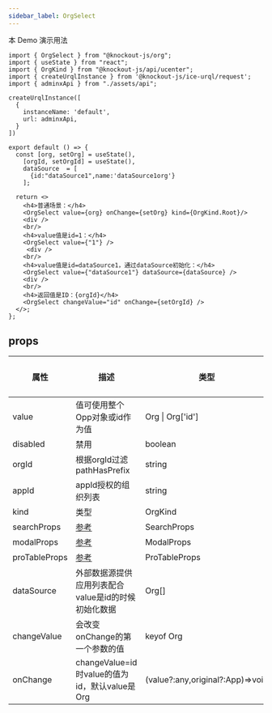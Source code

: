 ```yaml
---
sidebar_label: OrgSelect
---
```


本 Demo 演示用法

```tsx preview
import { OrgSelect } from "@knockout-js/org";
import { useState } from "react";
import { OrgKind } from "@knockout-js/api/ucenter";
import { createUrqlInstance } from '@knockout-js/ice-urql/request';
import { adminxApi } from "./assets/api";

createUrqlInstance([
  {
    instanceName: 'default',
    url: adminxApi,
  }
])

export default () => {
  const [org, setOrg] = useState(),
    [orgId, setOrgId] = useState(),
    dataSource  = [
      {id:"dataSource1",name:'dataSource1org'}
    ];

  return <>
    <h4>普通场景：</h4>
    <OrgSelect value={org} onChange={setOrg} kind={OrgKind.Root}/>
    <div />
    <br/>
    <h4>value值是id=1：</h4>
    <OrgSelect value={"1"} />
     <div />
    <br/>
    <h4>value值是id=dataSource1，通过dataSource初始化：</h4>
    <OrgSelect value={"dataSource1"} dataSource={dataSource} />
    <div />
    <br/>
    <h4>返回值是ID：{orgId}</h4>
    <OrgSelect changeValue="id" onChange={setOrgId} />
  </>;
};
```

## props

| 属性          | 描述                                                          | 类型                             | 必填 | 默认值 |
| ------------- | ------------------------------------------------------------- | -------------------------------- | ---- | ------ |
| value         | 值可使用整个Opp对象或id作为值                                 | Org     &#124; Org['id']         | ❌    | -      |
| disabled      | 禁用                                                          | boolean                          | ❌    | -      |
| orgId         | 根据orgId过滤pathHasPrefix                                    | string                           | ❌    | -      |
| appId         | appId授权的组织列表                                           | string                           | ❌    | -      |
| kind          | 类型                                                          | OrgKind                          | ✅    | -      |
| searchProps   | [参考](https://ant.design/components/input-cn#api)            | SearchProps                      | ❌    | -      |
| modalProps    | [参考](https://ant.design/components/modal-cn#api)            | ModalProps                       | ❌    | -      |
| proTableProps | [参考](https://procomponents.ant.design/components/table#api) | ProTableProps                    | ❌    | -      |
| dataSource    | 外部数据源提供应用列表配合value是id的时候初始化数据           | Org[]                            | ❌    | -      |
| changeValue   | 会改变onChange的第一个参数的值                                | keyof Org                        | ❌    | -      |
| onChange      | changeValue=id时value的值为id，默认value是Org                 | (value?:any,original?:App)=>void | ❌    | -      |
